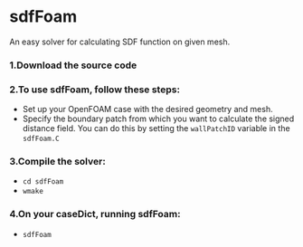 # sdfFoam
An easy solver for calculating SDF function on given mesh.

### 1.Download the source code

### 2.To use sdfFoam, follow these steps:

- Set up your OpenFOAM case with the desired geometry and mesh.
- Specify the boundary patch from which you want to calculate the signed distance field. You can do this by setting the `wallPatchID` variable in the `sdfFoam.C`

### 3.Compile the solver:
- `cd sdfFoam` 
- `wmake`
### 4.On your caseDict, running sdfFoam:
- `sdfFoam`
